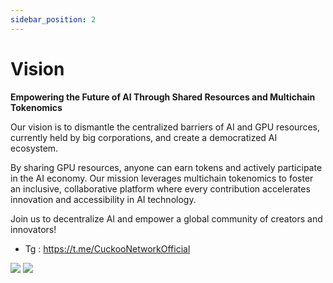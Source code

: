 ```yaml
---
sidebar_position: 2
---
```


# Vision

**Empowering the Future of AI Through Shared Resources and Multichain Tokenomics**

Our vision is to dismantle the centralized barriers of AI and GPU resources, currently held by big corporations, and create a democratized AI ecosystem.

By sharing GPU resources, anyone can earn tokens and actively participate in the AI economy. Our mission leverages multichain tokenomics to foster an inclusive, collaborative platform where every contribution accelerates innovation and accessibility in AI technology.

Join us to decentralize AI and empower a global community of creators and innovators!

- Tg : https://t.me/CuckooNetworkOfficial

![](/img/cuckoo-today.webp)
![](/img/cuckoo-better-way.webp)
